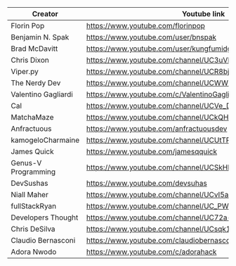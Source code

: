 | Creator             | Youtube link                                             | Twitter link                        |
| ------------------- | -------------------------------------------------------- | ----------------------------------- |
| Florin Pop          | https://www.youtube.com/florinpop                        | https://twitter.com/florinpop1705   |
| Benjamin N. Spak    | https://www.youtube.com/user/bnspak                      | https://twitter.com/Benjaminspak    |
| Brad McDavitt       | https://www.youtube.com/user/kungfumidget100             | https://twitter.com/Kungfumidget100 |
| Chris Dixon         | https://www.youtube.com/channel/UC3uVPUIjPBeGW3UDSeadJ3Q | https://twitter.com/chrisdixon161   |
| Viper.py            | https://www.youtube.com/channel/UCR8bjIFUkmWMRntCNLsAuIg | https://twitter.com/QuassarianViper |
| The Nerdy Dev       | https://www.youtube.com/channel/UCWWRLPeMNMeDhpfE7R6qCyw | https://twitter.com/TheNerdyDev     |
| Valentino Gagliardi | https://www.youtube.com/c/ValentinoGagliardiCoding       | https://twitter.com/gagliardi_vale  |
| Cal                 | https://www.youtube.com/channel/UCVe_D9xXXDwXyU2o0_cadxA | https://twitter.com/callam_woolgar  |
| MatchaMaze          | https://www.youtube.com/channel/UCkQHdtoI-By9ogdxqVOKWJw | https://twitter.com/MatchaMazeTweet |
| Anfractuous         | https://www.youtube.com/anfractuousdev                   | https://twitter.com/AnfractuousOne  |
| kamogeloCharmaine   | https://www.youtube.com/channel/UCUtTPgZxfZv-p9XlMsxmMqQ | https://twitter.com/kamogelo142     |
| James Quick         | https://www.youtube.com/jamesqquick                      | https://twitter.com/jamesqquick     |
| Genus-V Programming | https://www.youtube.com/channel/UCSkHbGjrjJmuAbDPhIQ5T0A | https://twitter.com/genus_v         |
| DevSushas           | https://www.youtube.com/devsuhas                         | https://twitter.com/_DevSuhas_      |
| Niall Maher         | https://www.youtube.com/channel/UCvI5azOD4eDumpshr00EfIw | https://twitter.com/nialljoemaher   |
| fullStackRyan       | https://www.youtube.com/channel/UC_PW-BmZK8ROlW6aLGjy8iQ | https://twitter.com/fullStackRyan   |
| Developers Thought  | https://www.youtube.com/channel/UC72a--fChlkj5f-7jQhZuiw | https://twitter.com/SagarJadhv23    |
| Chris DeSilva       | https://www.youtube.com/channel/UCsqk14rHyDlGnn5SrP8bN3A | https://twitter.com/desilvadev      |
| Claudio Bernasconi  | https://www.youtube.com/claudiobernasconi                | https://twitter.com/CHBernasconiC   |
| Adora Nwodo         | https://www.youtube.com/c/adorahack                      | https://twitter.com/adoranwodo      |
